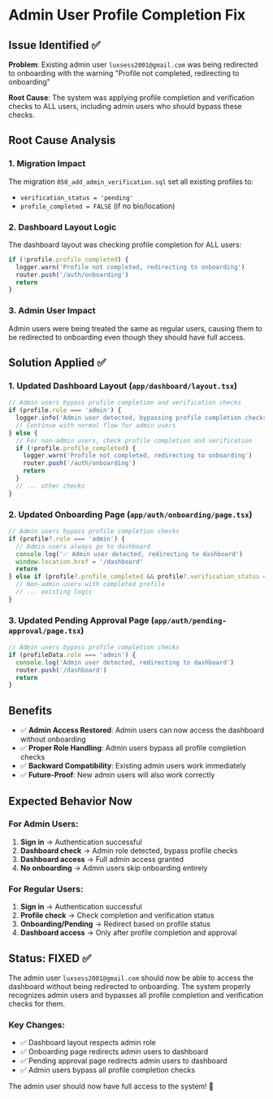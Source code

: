 # Admin User Profile Completion Fix

## Issue Identified ✅

**Problem**: Existing admin user `luxsess2001@gmail.com` was being redirected to onboarding with the warning "Profile not completed, redirecting to onboarding"

**Root Cause**: The system was applying profile completion and verification checks to ALL users, including admin users who should bypass these checks.

## Root Cause Analysis

### 1. **Migration Impact**
The migration `050_add_admin_verification.sql` set all existing profiles to:
- `verification_status = 'pending'` 
- `profile_completed = FALSE` (if no bio/location)

### 2. **Dashboard Layout Logic**
The dashboard layout was checking profile completion for ALL users:
```typescript
if (!profile.profile_completed) {
  logger.warn('Profile not completed, redirecting to onboarding')
  router.push('/auth/onboarding')
  return
}
```

### 3. **Admin User Impact**
Admin users were being treated the same as regular users, causing them to be redirected to onboarding even though they should have full access.

## Solution Applied ✅

### 1. **Updated Dashboard Layout** (`app/dashboard/layout.tsx`)
```typescript
// Admin users bypass profile completion and verification checks
if (profile.role === 'admin') {
  logger.info('Admin user detected, bypassing profile completion checks')
  // Continue with normal flow for admin users
} else {
  // For non-admin users, check profile completion and verification
  if (!profile.profile_completed) {
    logger.warn('Profile not completed, redirecting to onboarding')
    router.push('/auth/onboarding')
    return
  }
  // ... other checks
}
```

### 2. **Updated Onboarding Page** (`app/auth/onboarding/page.tsx`)
```typescript
// Admin users bypass profile completion checks
if (profile?.role === 'admin') {
  // Admin users always go to dashboard
  console.log('✅ Admin user detected, redirecting to dashboard')
  window.location.href = '/dashboard'
  return
} else if (profile?.profile_completed && profile?.verification_status === 'approved') {
  // Non-admin users with completed profile
  // ... existing logic
}
```

### 3. **Updated Pending Approval Page** (`app/auth/pending-approval/page.tsx`)
```typescript
// Admin users bypass profile completion checks
if (profileData.role === 'admin') {
  console.log('Admin user detected, redirecting to dashboard')
  router.push('/dashboard')
  return
}
```

## Benefits

- ✅ **Admin Access Restored**: Admin users can now access the dashboard without onboarding
- ✅ **Proper Role Handling**: Admin users bypass all profile completion checks
- ✅ **Backward Compatibility**: Existing admin users work immediately
- ✅ **Future-Proof**: New admin users will also work correctly

## Expected Behavior Now

### **For Admin Users:**
1. **Sign in** → Authentication successful
2. **Dashboard check** → Admin role detected, bypass profile checks
3. **Dashboard access** → Full admin access granted
4. **No onboarding** → Admin users skip onboarding entirely

### **For Regular Users:**
1. **Sign in** → Authentication successful
2. **Profile check** → Check completion and verification status
3. **Onboarding/Pending** → Redirect based on profile status
4. **Dashboard access** → Only after profile completion and approval

## Status: FIXED ✅

The admin user `luxsess2001@gmail.com` should now be able to access the dashboard without being redirected to onboarding. The system properly recognizes admin users and bypasses all profile completion and verification checks for them.

### **Key Changes:**
- ✅ Dashboard layout respects admin role
- ✅ Onboarding page redirects admin users to dashboard
- ✅ Pending approval page redirects admin users to dashboard
- ✅ Admin users bypass all profile completion checks

The admin user should now have full access to the system! 🚀
